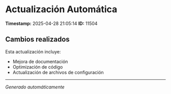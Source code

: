 # Actualización Automática

**Timestamp:** 2025-04-28 21:05:14
**ID:** 11504

## Cambios realizados

Esta actualización incluye:
- Mejora de documentación
- Optimización de código
- Actualización de archivos de configuración

---
*Generado automáticamente*

